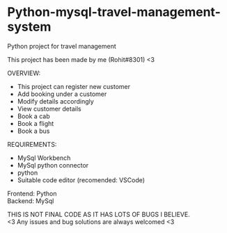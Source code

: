 # Python-mysql-travel-management-system
Python project for travel management

This project has been made by me (Rohit#8301) <3

OVERVIEW: 
* This project can register new customer 
* Add booking under a customer 
* Modify details accordingly
* View customer details
* Book a cab
* Book a flight
* Book a bus

REQUIREMENTS:
* MySql Workbench
* MySql python connector
* python
* Suitable code editor (recomended: VSCode)

Frontend: Python <br />
Backend: MySql <br />

THIS IS NOT FINAL CODE AS IT HAS LOTS OF BUGS I BELIEVE. <br />
<3 Any issues and bug solutions are always welcomed <3
